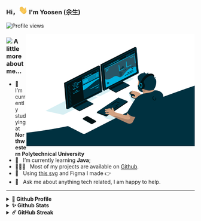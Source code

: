 <!--
**Yoosen/Yoosen** is a ✨ _special_ ✨ repository because its `README.md` (this file) appears on your GitHub profile.

Here are some ideas to get you started:

- 🔭 I’m currently working on ...
- 🌱 I’m currently learning ...
- 👯 I’m looking to collaborate on ...
- 🤔 I’m looking for help with ...
- 💬 Ask me about ...
- 📫 How to reach me: ...
- 😄 Pronouns: ...
- ⚡ Fun fact: ...
-->

<!-- header start -->
### Hi，<img src="https://github.com/KiLien/Pics/blob/main/Hi.gif" width="24px" alt="hi"> I'm Yoosen (余生)

![Profile views](https://gpvc.arturio.dev/Yoosen)

<!-- header end -->

<!-- body start -->


<!-- img align="right" alt="GIF" src="https://github.com/Yoosen/Yoosen/blob/main/Programming-amico.svg" width="400" -->
<img align="right" alt="GIF" src="https://github.com/Yoosen/Yoosen/blob/main/code.gif?raw=true" width="450" height="300"/>


<!-- About Me start -->
### <img src="https://media.giphy.com/media/VgCDAzcKvsR6OM0uWg/giphy.gif" width="50"> A little more about me...  


- 🔭 &nbsp; I’m currently studying at **Northwestern Polytechnical University**
- 🌱 &nbsp; I’m currently learning **Java**; 
- 👨🏻‍💻 &nbsp; Most of my projects are available on [Github](https://github.com/Yoosen).
- 🎨 &nbsp; Using [this svg](https://storyset.com/illustration/programming/amico) and Figma I made 👉
- 💬 &nbsp; Ask me about anything tech related, I am happy to help.
<!-- About Me end -->
---



<!-- Github Profile start -->
<details>
  <summary><b>🌟 Github Profile</b></summary>
  <img height="320em" width="450em" src="https://metrics.lecoq.io/Yoosen" />
</details>
<!-- Github Profile end -->

<!-- Github Stats start -->
<details>
  <br />
  <summary><b>✨ Github Stats</b></summary>
  <img height="180em" align="center" src="https://github-readme-stats.vercel.app/api?username=Yoosen&show_icons=true&hide_border=true&&count_private=true&include_all_commits=true" />
  
  <img height="180em" align="center" src="https://github-readme-stats.vercel.app/api/top-langs/?username=Yoosen&show_icons=true&hide_border=true&layout=compact&langs_count=8" />
  
  <br />
  <br />
  
  📊 &nbsp;**This week I spent my time on**
  <!--START_SECTION:waka-->

  ```text
  Java   3 hrs 27 mins   █████████████████████████   99.97 %
  XML    0 secs          ░░░░░░░░░░░░░░░░░░░░░░░░░   00.02 %
  CSS    0 secs          ░░░░░░░░░░░░░░░░░░░░░░░░░   00.01 %
  ```

  <!--END_SECTION:waka-->
</details>
<!-- Github Stats end -->

<!-- GitHub Streak start -->
<details>
  <br />
  <summary><b>☄️ GitHub Streak</b></summary>
  <img height="180em" src="https://github-readme-streak-stats.herokuapp.com/?user=Yoosen" />
</details>
<!-- GitHub Streak end -->

<!-- body end -->
